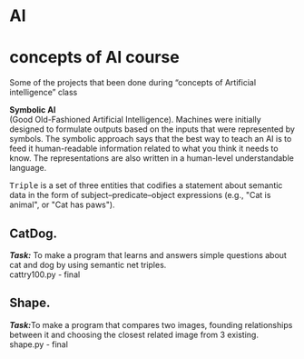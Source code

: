 # AI
<h1>concepts of AI course</h1> 

Some of the projects that been done during “concepts of Artificial intelligence” class

<b>Symbolic AI </b> <br>
(Good Old-Fashioned Artificial Intelligence). Machines were initially designed to formulate outputs based on the inputs that were represented by symbols. The symbolic approach says that the best way to teach an AI is to feed it human-readable information related to what you think it needs to know. The representations are also written in a human-level understandable language.


<tt>Triple</tt> is a set of three entities that codifies a statement about semantic data in the form of subject–predicate–object expressions (e.g., "Cat is animal", or "Cat has paws").

<h2>CatDog.</h2>
<i><b>Task:</b></i> To make a program that learns and answers simple questions about cat and dog by using semantic net triples. <br>
cattry100.py - final

<h2>Shape.</h2>
<i><b>Task:</b></i>To make a program that compares two images, founding relationships between it and choosing the closest related image from 3 existing. <br>
shape.py - final
